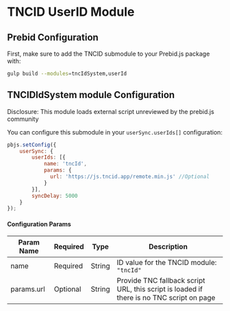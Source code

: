 # TNCID UserID Module

## Prebid Configuration

First, make sure to add the TNCID submodule to your Prebid.js package with: 

```bash
gulp build --modules=tncIdSystem,userId
```

## TNCIDIdSystem module Configuration

Disclosure: This module loads external script unreviewed by the prebid.js community

You can configure this submodule in your `userSync.userIds[]` configuration:

```javascript
pbjs.setConfig({
    userSync: {
        userIds: [{
            name: 'tncId',
            params: {
              url: 'https://js.tncid.app/remote.min.js' //Optional
            }
        }],
        syncDelay: 5000
    }
});
```
#### Configuration Params

| Param Name | Required | Type | Description |
| --- | --- | --- | --- |
| name | Required | String | ID value for the TNCID module: `"tncId"` |
| params.url | Optional | String | Provide TNC fallback script URL, this script is loaded if there is no TNC script on page |
